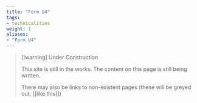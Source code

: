 ```yaml
---
title: "Form U4"
tags:
- technicalities
weight: 1
aliases:
- "Form U4"
---
```


> [!warning] Under Construction
> 
> This site is still in the works. The content on this page is still being written. 
> 
> There may also be links to non-existent pages (these will be greyed out, [[like this]])